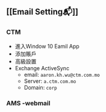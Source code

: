
## [[Email Setting📬]]
### CTM
- 進入Window 10 Eamil App
- 添加賬戶
- 高級設置
- Exchange ActiveSync
	- email: `aaron.kh.wu@ctm.com.mo`
	- Server: `a.ctm.com.mo`
	- Domain: `corp`
### AMS -webmail

